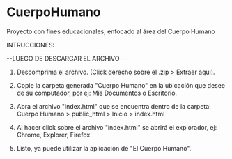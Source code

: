 # CuerpoHumano
Proyecto con fines educacionales, enfocado al área del Cuerpo Humano

INTRUCCIONES:

--LUEGO DE DESCARGAR EL ARCHIVO --

1) Descomprima el archivo. (Click derecho sobre el .zip > Extraer aqui).

2) Copie la carpeta generada "Cuerpo Humano" en la ubicación que desee de su computador, por ej: Mis Documentos o Escritorio.

3) Abra el archivo "index.html" que se encuentra dentro de la carpeta: Cuerpo Humano > public_html > Inicio > index.html

4) Al hacer click sobre el archivo "index.html" se abrirá el explorador, ej: Chrome, Explorer, Firefox.

5) Listo, ya puede utilizar la aplicación de "El Cuerpo Humano". 
